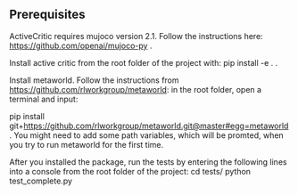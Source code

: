 ## Prerequisites 
ActiveCritic requires mujoco version 2.1. Follow the instructions here: https://github.com/openai/mujoco-py .

Install active critic from the root folder of the project with:
pip install -e .
.

Install metaworld. 
Follow the instructions from https://github.com/rlworkgroup/metaworld:
in the root folder, open a terminal and input:

pip install git+https://github.com/rlworkgroup/metaworld.git@master#egg=metaworld .
You might need to add some path variables, which will be promted, when you try to run metaworld for the first time.

After you installed the package, run the tests by entering the following lines into a console from the root folder of the project:
cd tests/
python test_complete.py